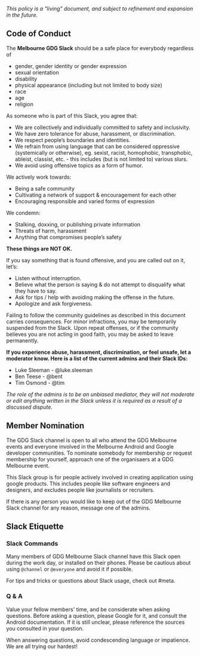 *This policy is a "living" document, and subject to refinement and expansion in the future.*

## Code of Conduct

The **Melbourne GDG Slack** should be a safe place for everybody regardless of

- gender, gender identity or gender expression 
- sexual orientation
- disability
- physical appearance (including but not limited to body size)
- race
- age
- religion

As someone who is part of this Slack, you agree that:

* We are collectively and individually committed to safety and inclusivity.
* We have zero tolerance for abuse, harassment, or discrimination.
* We respect people’s boundaries and identities.
* We refrain from using language that can be considered oppressive (systemically or otherwise), eg. sexist, racist, homophobic, transphobic, ableist, classist, etc. - this includes (but is not limited to) various slurs.
* We avoid using offensive topics as a form of humor.


We actively work towards:

* Being a safe community
* Cultivating a network of support & encouragement for each other
* Encouraging responsible and varied forms of expression


We condemn:

* Stalking, doxxing, or publishing private information
* Threats of harm, harassment
* Anything that compromises people’s safety

**These things are NOT OK.**

If you say something that is found offensive, and you are called out on it, let’s:

* Listen without interruption.
* Believe what the person is saying & do not attempt to disqualify what they have to say.
* Ask for tips / help with avoiding making the offense in the future.
* Apologize and ask forgiveness.

Failing to follow the community guidelines as described in this document carries consequences. For minor infractions, you may be temporarily suspended from the Slack. Upon repeat offenses, or if the community believes you are not acting in good faith, you may be asked to leave permanently.


**If you experience abuse, harassment, discrimination, or feel unsafe, let a moderator know. Here is a list of the current admins and their Slack IDs:**

* Luke Sleeman - @luke.sleeman
* Ben Teese - @bent
* Tim Osmond - @tim


*The role of the admins is to be an unbiased mediator, they will not moderate or edit anything written in the Slack unless it is required as a result of a discussed dispute.*

## Member Nomination  

The GDG Slack channel is open to all who attend the GDG Melbourne events and everyone involved in the Melbourne Android and Google developer communities.  To nominate somebody for membership or request membership for yourself, approach one of the organisaers at a GDG Melbourne event.

This Slack group is for people actively involved in creating application using google products.  This includes people like software engineers and designers, and excludes people like journalists or recruiters.

If there is any person you would like to keep out of the GDG Melbourne Slack channel for any reason, message one of the admins.  

## Slack Etiquette

### Slack Commands

Many members of GDG Melbourne Slack channel have this Slack open during the work day, or installed on their phones.  Please be cautious about using  `@channel` or `@everyone` and avoid it if possible.

For tips and tricks or questions about Slack usage, check out #meta.

### Q & A

Value your fellow members' time, and be considerate when asking questions. Before asking a question, please Google for it, and consult the Android documentation. If it is still unclear, please reference the sources you consulted in your question.

When answering questions, avoid condescending language or impatience. We are all trying our hardest! 
